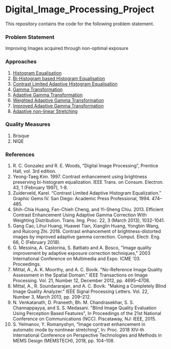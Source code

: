 # Digital_Image_Processing_Project
This repository contains the code for the following problem statement. 

### Problem Statement
Improving Images acquired through non-optimal exposure

### Approaches
1. [Histogram Equalisation](https://github.com/07Agarg/Digital_Image_Processing_Project/blob/master/Source/histogram_equalization.m)
2. [Bi-Histogram based Histogram Equalisation](https://github.com/07Agarg/Digital_Image_Processing_Project/blob/master/Source/BBHE.m)
3. [Contrast Limited Adaptive Histogram Equalisation](https://github.com/07Agarg/Digital_Image_Processing_Project/blob/master/Source/adaptive_histogram_equalisation.m)
4. [Gamma Transformation](https://github.com/07Agarg/Digital_Image_Processing_Project/blob/master/Source/gamma_transformation.m)
5. [Adaptive Gamma Transformation](https://github.com/07Agarg/Digital_Image_Processing_Project/blob/master/Source/adaptive_gamma_transform.m)
6. [Weighted Adaptive Gamma Transformation](https://github.com/07Agarg/Digital_Image_Processing_Project/blob/master/Source/weighted_adaptive_gamma_transform.m)
7. [Improved Adaptive Gamma Transformation](https://github.com/07Agarg/Digital_Image_Processing_Project/blob/master/Source/improved_adaptive_gamma_correction.m)
8. [Adaptive non-linear Stretching](https://github.com/07Agarg/Digital_Image_Processing_Project/blob/master/Source/adaptive_nonlinear_stretching.m)

### Quality Measures
1. Brisque
2. NIQE

### References
1. R. C. Gonzalez and R. E. Woods, “Digital Image Processing”, Prentice Hall, vol. 3rd edition.
2. Yeong-Taeg Kim. 1997. Contrast enhancement using brightness preserving bi-histogram equalization. IEEE Trans. on Consum. Electron. 43, 1 (February 1997), 1-8.
3. Zuiderveld, Karel. “Contrast Limited Adaptive Histogram Equalization.” Graphic Gems IV. San Diego: Academic Press Professional, 1994. 474–485.
4. Shih-Chia Huang, Fan-Chieh Cheng, and Yi-Sheng Chiu. 2013. Efficient Contrast Enhancement Using Adaptive Gamma Correction With Weighting Distribution. Trans. Img. Proc. 22, 3 (March 2013), 1032-1041.
5. Gang Cao, Lihui Huang, Huawei Tian, Xianglin Huang, Yongbin Wang, and Ruicong Zhi. 2018. Contrast enhancement of brightness-distorted images by improved adaptive gamma correction. Comput. Electr. Eng. 66, C (February 2018).
6. G. Messina, A. Castorina, S. Battiato and A. Bosco, "Image quality improvement by adaptive exposure correction techniques," 2003 International Conference on Multimedia and Expo. ICME '03. Proceedings.
7. Mittal, A., A. K. Moorthy, and A. C. Bovik. "No-Reference Image Quality Assessment in the Spatial Domain." IEEE Transactions on Image Processing. Vol. 21, Number 12, December 2012, pp. 4695–4708.
8. Mittal, A., R. Soundararajan, and A. C. Bovik. "Making a Completely Blind Image Quality Analyzer." IEEE Signal Processing Letters. Vol. 22, Number 3, March 2013, pp. 209–212.
9. N. Venkatanath, D. Praneeth, Bh. M. Chandrasekhar, S. S. Channappayya, and S. S. Medasani. "Blind Image Quality Evaluation Using Perception Based Features", In Proceedings of the 21st National Conference on Communications (NCC). Piscataway, NJ: IEEE, 2015.
10. S. Yelmanov, Y. Romanyshyn, “Image contrast enhancement in automatic mode by nonlinear stretching”, In: Proc. 2018 XIV-th International Conference on Perspective Technologies and Methods in MEMS Design (MEMSTECH), 2018, pp. 104–108. 
